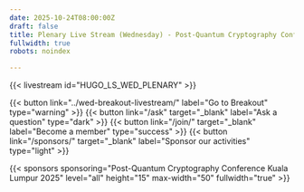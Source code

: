 ```yaml
---
date: 2025-10-24T08:00:00Z
draft: false
title: Plenary Live Stream (Wednesday) - Post-Quantum Cryptography Conference Kuala Lumpur
fullwidth: true
robots: noindex

---
```


{{< livestream id="HUGO_LS_WED_PLENARY" >}}

{{< button link="../wed-breakout-livestream/" label="Go to Breakout" type="warning" >}} 
{{< button link="/ask" target="_blank" label="Ask a question" type="dark" >}} 
{{< button link="/join/" target="_blank" label="Become a member" type="success" >}} 
{{< button link="/sponsors/" target="_blank" label="Sponsor our activities" type="light" >}}

{{< sponsors sponsoring="Post-Quantum Cryptography Conference Kuala Lumpur 2025" level="all" height="15" max-width="50" fullwidth="true" >}}
